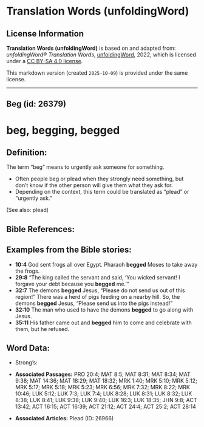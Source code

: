 # Translation Words (unfoldingWord)

## License Information

**Translation Words (unfoldingWord)** is based on and adapted from: _unfoldingWord® Translation Words_, [unfoldingWord](https://unfoldingword.org/utw), 2022, which is licensed under a [CC BY-SA 4.0 license](https://creativecommons.org/licenses/by-sa/4.0/legalcode.en).

This markdown version (created `2025-10-09`) is provided under the same license.



--------------------------------

## Beg (id: 26379)

beg, begging, begged
====================

Definition:
-----------

The term “beg” means to urgently ask someone for something.

* Often people beg or plead when they strongly need something, but don’t know if the other person will give them what they ask for.
* Depending on the context, this term could be translated as “plead” or “urgently ask.”

(See also: plead)

Bible References:
-----------------

Examples from the Bible stories:
--------------------------------

* **10:4** God sent frogs all over Egypt. Pharaoh **begged** Moses to take away the frogs.
* **29:8** “The king called the servant and said, ‘You wicked servant! I forgave your debt because you **begged** me.’”
* **32:7** The demons **begged** Jesus, “Please do not send us out of this region!” There was a herd of pigs feeding on a nearby hill. So, the demons **begged** Jesus, “Please send us into the pigs instead!”
* **32:10** The man who used to have the demons **begged** to go along with Jesus.
* **35:11** His father came out and **begged** him to come and celebrate with them, but he refused.

Word Data:
----------

* Strong’s:

* **Associated Passages:** PRO 20:4; MAT 8:5; MAT 8:31; MAT 8:34; MAT 9:38; MAT 14:36; MAT 18:29; MAT 18:32; MRK 1:40; MRK 5:10; MRK 5:12; MRK 5:17; MRK 5:18; MRK 5:23; MRK 6:56; MRK 7:32; MRK 8:22; MRK 10:46; LUK 5:12; LUK 7:3; LUK 7:4; LUK 8:28; LUK 8:31; LUK 8:32; LUK 8:38; LUK 8:41; LUK 9:38; LUK 9:40; LUK 16:3; LUK 18:35; JHN 9:8; ACT 13:42; ACT 16:15; ACT 16:39; ACT 21:12; ACT 24:4; ACT 25:2; ACT 28:14
* **Associated Articles:** Plead (ID: 26966)

